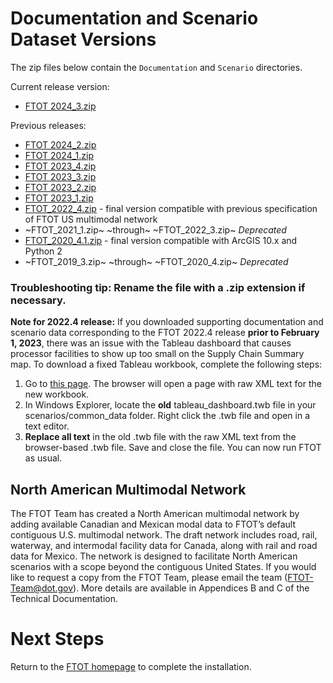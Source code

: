 # Documentation and Scenario Dataset Versions

The zip files below contain the `Documentation` and `Scenario` directories.

Current release version:
- [FTOT 2024_3.zip](https://www.volpe.dot.gov/our-work/FTOT/FTOT_2024_3.zip)

Previous releases:
- [FTOT 2024_2.zip](https://www.volpe.dot.gov/our-work/FTOT/FTOT_2024_2.zip)
- [FTOT 2024_1.zip](https://www.volpe.dot.gov/our-work/FTOT/FTOT_2024_1.zip)
- [FTOT 2023_4.zip](https://www.volpe.dot.gov/our-work/FTOT/FTOT_2023_4.zip)
- [FTOT 2023_3.zip](https://www.volpe.dot.gov/our-work/FTOT/FTOT_2023_3.zip)
- [FTOT 2023_2.zip](https://www.volpe.dot.gov/our-work/FTOT/FTOT_2023_2.zip)
- [FTOT 2023_1.zip](https://www.volpe.dot.gov/our-work/FTOT/FTOT_2023_1.zip)
- [FTOT_2022_4.zip](https://www.volpe.dot.gov/our-work/FTOT/FTOT_2022_4.zip) - final version compatible with previous specification of FTOT US multimodal network
- ~FTOT_2021_1.zip~ ~through~ ~FTOT_2022_3.zip~ _Deprecated_
- [FTOT_2020_4.1.zip](https://www.volpe.dot.gov/our-work/FTOT/FTOT_2020_4_1.zip) - final version compatible with ArcGIS 10.x and Python 2
- ~FTOT_2019_3.zip~ ~through~ ~FTOT_2020_4.zip~ _Deprecated_

### Troubleshooting tip: Rename the file with a .zip extension if necessary.

**Note for 2022.4 release:** If you downloaded supporting documentation and scenario data corresponding to the FTOT 2022.4 release **prior to February 1, 2023**, there was an issue with the Tableau dashboard that causes processor facilities to show up too small on the Supply Chain Summary map. To download a fixed Tableau workbook, complete the following steps:
1. Go to [this page](https://www.volpe.dot.gov/our-work/FTOT/tableau_dashboard.twb). The browser will open a page with raw XML text for the new workbook.
2. In Windows Explorer, locate the **old** tableau_dashboard.twb file in your scenarios/common_data folder. Right click the .twb file and open in a text editor.
3. **Replace all text** in the old .twb file with the raw XML text from the browser-based .twb file. Save and close the file.
You can now run FTOT as usual.

## North American Multimodal Network
The FTOT Team has created a North American multimodal network by adding available Canadian and Mexican modal data to FTOT’s default contiguous U.S. multimodal network. The draft network includes road, rail, waterway, and intermodal facility data for Canada, along with rail and road data for Mexico. The network is designed to facilitate North American scenarios with a scope beyond the contiguous United States. If you would like to request a copy from the FTOT Team, please email the team (<FTOT-Team@dot.gov>). More details are available in Appendices B and C of the Technical Documentation.

# Next Steps
Return to the [FTOT homepage](https://volpeusdot.github.io/FTOT-Public) to complete the installation.
